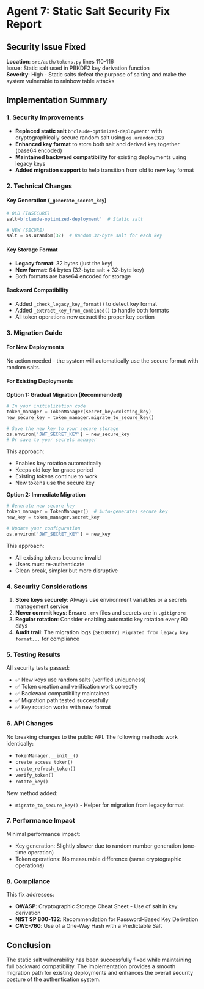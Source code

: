 # Agent 7: Static Salt Security Fix Report

## Security Issue Fixed

**Location**: `src/auth/tokens.py` lines 110-116  
**Issue**: Static salt used in PBKDF2 key derivation function  
**Severity**: High - Static salts defeat the purpose of salting and make the system vulnerable to rainbow table attacks

## Implementation Summary

### 1. Security Improvements

- **Replaced static salt** `b'claude-optimized-deployment'` with cryptographically secure random salt using `os.urandom(32)`
- **Enhanced key format** to store both salt and derived key together (base64 encoded)
- **Maintained backward compatibility** for existing deployments using legacy keys
- **Added migration support** to help transition from old to new key format

### 2. Technical Changes

#### Key Generation (`_generate_secret_key`)
```python
# OLD (INSECURE)
salt=b'claude-optimized-deployment'  # Static salt

# NEW (SECURE)
salt = os.urandom(32)  # Random 32-byte salt for each key
```

#### Key Storage Format
- **Legacy format**: 32 bytes (just the key)
- **New format**: 64 bytes (32-byte salt + 32-byte key)
- Both formats are base64 encoded for storage

#### Backward Compatibility
- Added `_check_legacy_key_format()` to detect key format
- Added `_extract_key_from_combined()` to handle both formats
- All token operations now extract the proper key portion

### 3. Migration Guide

#### For New Deployments
No action needed - the system will automatically use the secure format with random salts.

#### For Existing Deployments

**Option 1: Gradual Migration (Recommended)**
```python
# In your initialization code
token_manager = TokenManager(secret_key=existing_key)
new_secure_key = token_manager.migrate_to_secure_key()

# Save the new key to your secure storage
os.environ['JWT_SECRET_KEY'] = new_secure_key
# Or save to your secrets manager
```

This approach:
- Enables key rotation automatically
- Keeps old key for grace period
- Existing tokens continue to work
- New tokens use the secure key

**Option 2: Immediate Migration**
```python
# Generate new secure key
token_manager = TokenManager()  # Auto-generates secure key
new_key = token_manager.secret_key

# Update your configuration
os.environ['JWT_SECRET_KEY'] = new_key
```

This approach:
- All existing tokens become invalid
- Users must re-authenticate
- Clean break, simpler but more disruptive

### 4. Security Considerations

1. **Store keys securely**: Always use environment variables or a secrets management service
2. **Never commit keys**: Ensure `.env` files and secrets are in `.gitignore`
3. **Regular rotation**: Consider enabling automatic key rotation every 90 days
4. **Audit trail**: The migration logs `[SECURITY] Migrated from legacy key format...` for compliance

### 5. Testing Results

All security tests passed:
- ✅ New keys use random salts (verified uniqueness)
- ✅ Token creation and verification work correctly
- ✅ Backward compatibility maintained
- ✅ Migration path tested successfully
- ✅ Key rotation works with new format

### 6. API Changes

No breaking changes to the public API. The following methods work identically:
- `TokenManager.__init__()`
- `create_access_token()`
- `create_refresh_token()`
- `verify_token()`
- `rotate_key()`

New method added:
- `migrate_to_secure_key()` - Helper for migration from legacy format

### 7. Performance Impact

Minimal performance impact:
- Key generation: Slightly slower due to random number generation (one-time operation)
- Token operations: No measurable difference (same cryptographic operations)

### 8. Compliance

This fix addresses:
- **OWASP**: Cryptographic Storage Cheat Sheet - Use of salt in key derivation
- **NIST SP 800-132**: Recommendation for Password-Based Key Derivation
- **CWE-760**: Use of a One-Way Hash with a Predictable Salt

## Conclusion

The static salt vulnerability has been successfully fixed while maintaining full backward compatibility. The implementation provides a smooth migration path for existing deployments and enhances the overall security posture of the authentication system.
